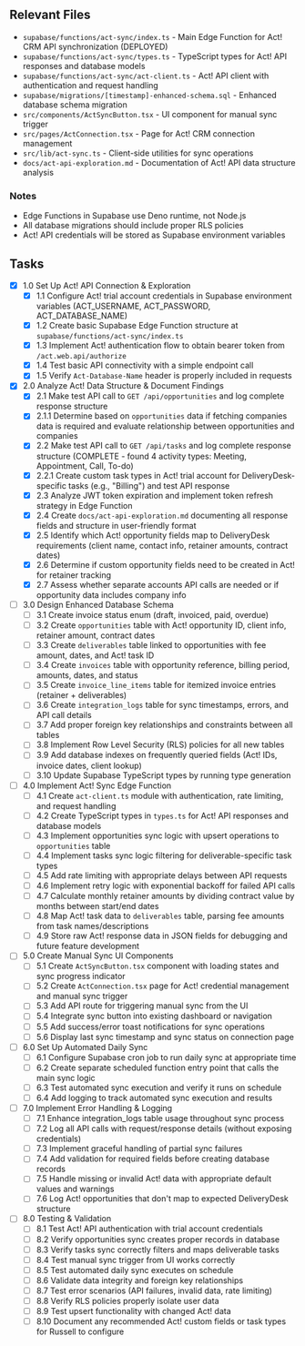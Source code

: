 ## Relevant Files

- `supabase/functions/act-sync/index.ts` - Main Edge Function for Act! CRM API synchronization (DEPLOYED)
- `supabase/functions/act-sync/types.ts` - TypeScript types for Act! API responses and database models
- `supabase/functions/act-sync/act-client.ts` - Act! API client with authentication and request handling
- `supabase/migrations/[timestamp]-enhanced-schema.sql` - Enhanced database schema migration
- `src/components/ActSyncButton.tsx` - UI component for manual sync trigger
- `src/pages/ActConnection.tsx` - Page for Act! CRM connection management
- `src/lib/act-sync.ts` - Client-side utilities for sync operations
- `docs/act-api-exploration.md` - Documentation of Act! API data structure analysis

### Notes

- Edge Functions in Supabase use Deno runtime, not Node.js
- All database migrations should include proper RLS policies
- Act! API credentials will be stored as Supabase environment variables

## Tasks

- [x] 1.0 Set Up Act! API Connection & Exploration
  - [x] 1.1 Configure Act! trial account credentials in Supabase environment variables (ACT_USERNAME, ACT_PASSWORD, ACT_DATABASE_NAME)
  - [x] 1.2 Create basic Supabase Edge Function structure at `supabase/functions/act-sync/index.ts`
  - [x] 1.3 Implement Act! authentication flow to obtain bearer token from `/act.web.api/authorize`
  - [x] 1.4 Test basic API connectivity with a simple endpoint call
  - [x] 1.5 Verify `Act-Database-Name` header is properly included in requests

- [x] 2.0 Analyze Act! Data Structure & Document Findings
  - [x] 2.1 Make test API call to `GET /api/opportunities` and log complete response structure
  - [x] 2.1.1 Determine based on `opportunities` data if fetching companies data is required and evaluate relationship between opportunities and companies
  - [x] 2.2 Make test API call to `GET /api/tasks` and log complete response structure (COMPLETE - found 4 activity types: Meeting, Appointment, Call, To-do)  
  - [x] 2.2.1 Create custom task types in Act! trial account for DeliveryDesk-specific tasks (e.g., "Billing") and test API response
  - [x] 2.3 Analyze JWT token expiration and implement token refresh strategy in Edge Function
  - [x] 2.4 Create `docs/act-api-exploration.md` documenting all response fields and structure in user-friendly format
  - [x] 2.5 Identify which Act! opportunity fields map to DeliveryDesk requirements (client name, contact info, retainer amounts, contract dates)
  - [x] 2.6 Determine if custom opportunity fields need to be created in Act! for retainer tracking
  - [x] 2.7 Assess whether separate accounts API calls are needed or if opportunity data includes company info

- [ ] 3.0 Design Enhanced Database Schema
  - [ ] 3.1 Create invoice status enum (draft, invoiced, paid, overdue)
  - [ ] 3.2 Create `opportunities` table with Act! opportunity ID, client info, retainer amount, contract dates
  - [ ] 3.3 Create `deliverables` table linked to opportunities with fee amount, dates, and Act! task ID
  - [ ] 3.4 Create `invoices` table with opportunity reference, billing period, amounts, dates, and status
  - [ ] 3.5 Create `invoice_line_items` table for itemized invoice entries (retainer + deliverables)
  - [ ] 3.6 Create `integration_logs` table for sync timestamps, errors, and API call details
  - [ ] 3.7 Add proper foreign key relationships and constraints between all tables
  - [ ] 3.8 Implement Row Level Security (RLS) policies for all new tables
  - [ ] 3.9 Add database indexes on frequently queried fields (Act! IDs, invoice dates, client lookup)
  - [ ] 3.10 Update Supabase TypeScript types by running type generation

- [ ] 4.0 Implement Act! Sync Edge Function
  - [ ] 4.1 Create `act-client.ts` module with authentication, rate limiting, and request handling
  - [ ] 4.2 Create TypeScript types in `types.ts` for Act! API responses and database models
  - [ ] 4.3 Implement opportunities sync logic with upsert operations to `opportunities` table
  - [ ] 4.4 Implement tasks sync logic filtering for deliverable-specific task types
  - [ ] 4.5 Add rate limiting with appropriate delays between API requests
  - [ ] 4.6 Implement retry logic with exponential backoff for failed API calls
  - [ ] 4.7 Calculate monthly retainer amounts by dividing contract value by months between start/end dates
  - [ ] 4.8 Map Act! task data to `deliverables` table, parsing fee amounts from task names/descriptions
  - [ ] 4.9 Store raw Act! response data in JSON fields for debugging and future feature development

- [ ] 5.0 Create Manual Sync UI Components
  - [ ] 5.1 Create `ActSyncButton.tsx` component with loading states and sync progress indicator
  - [ ] 5.2 Create `ActConnection.tsx` page for Act! credential management and manual sync trigger
  - [ ] 5.3 Add API route for triggering manual sync from the UI
  - [ ] 5.4 Integrate sync button into existing dashboard or navigation
  - [ ] 5.5 Add success/error toast notifications for sync operations
  - [ ] 5.6 Display last sync timestamp and sync status on connection page

- [ ] 6.0 Set Up Automated Daily Sync
  - [ ] 6.1 Configure Supabase cron job to run daily sync at appropriate time
  - [ ] 6.2 Create separate scheduled function entry point that calls the main sync logic
  - [ ] 6.3 Test automated sync execution and verify it runs on schedule
  - [ ] 6.4 Add logging to track automated sync execution and results

- [ ] 7.0 Implement Error Handling & Logging
  - [ ] 7.1 Enhance integration_logs table usage throughout sync process
  - [ ] 7.2 Log all API calls with request/response details (without exposing credentials)
  - [ ] 7.3 Implement graceful handling of partial sync failures
  - [ ] 7.4 Add validation for required fields before creating database records
  - [ ] 7.5 Handle missing or invalid Act! data with appropriate default values and warnings
  - [ ] 7.6 Log Act! opportunities that don't map to expected DeliveryDesk structure

- [ ] 8.0 Testing & Validation
  - [ ] 8.1 Test Act! API authentication with trial account credentials
  - [ ] 8.2 Verify opportunities sync creates proper records in database
  - [ ] 8.3 Verify tasks sync correctly filters and maps deliverable tasks
  - [ ] 8.4 Test manual sync trigger from UI works correctly
  - [ ] 8.5 Test automated daily sync executes on schedule
  - [ ] 8.6 Validate data integrity and foreign key relationships
  - [ ] 8.7 Test error scenarios (API failures, invalid data, rate limiting)
  - [ ] 8.8 Verify RLS policies properly isolate user data
  - [ ] 8.9 Test upsert functionality with changed Act! data
  - [ ] 8.10 Document any recommended Act! custom fields or task types for Russell to configure 